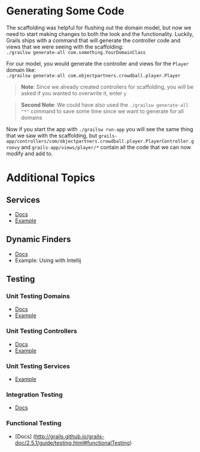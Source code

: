 Generating Some Code
===
The scaffolding was helpful for flushing out the domain model, but now we need to start making changes to both the 
look and the functionality. Luckily, Grails ships with a command that will generate the controller code and views that
we were seeing with the scaffolding:   
`./grailsw generate-all com.something.YourDomainClass`   

For our model, you would generate the controller and views for the `Player` domain like:   
`./grailsw generate-all com.objectpartners.crowdball.player.Player`   

> **Note**: Since we already created controllers for scaffolding, you will be asked if you wanted to overwrite it, enter `y`   

> **Second Note**: We could have also used the `./grailsw generate-all "*"` command to save some time since we want to generate for all domains

Now if you start the app with `./grailsw run-app` you will see the same thing that we saw with the scaffolding, but
`grails-app/controllers/com/objectpartners.crowdball.player.PlayerController.groovy` and 
`grails-app/views/player/*` contain all the code that we can now modify and add to.

# Additional Topics

## Services
* [Docs](http://grails.github.io/grails-doc/2.5.1/guide/services.html)
* [Example](https://github.com/JacobASeverson/crowd-ball-demo/blob/2-generate-code/grails-app/services/com/objectpartners/crowdball/game/GameService.groovy)

## Dynamic Finders
* [Docs](http://grails.github.io/grails-doc/2.5.1/guide/GORM.html#finders)
* Example: Using with Intellij

## Testing

### Unit Testing Domains
* [Docs](http://grails.github.io/grails-doc/2.5.1/guide/testing.html#unitTestingDomains)
* [Example](https://github.com/JacobASeverson/crowd-ball-demo/blob/2-generate-code/test/unit/com/objectpartners/crowdball/game/GameSpec.groovy)

### Unit Testing Controllers
* [Docs](http://grails.github.io/grails-doc/2.5.1/guide/testing.html#unitTestingControllers)
* [Example](https://github.com/JacobASeverson/crowd-ball-demo/blob/2-generate-code/test/unit/com/objectpartners/crowdball/game/GameControllerSpec.groovy)

### Unit Testing Services
* [Example](https://github.com/JacobASeverson/crowd-ball-demo/blob/2-generate-code/test/unit/com/objectpartners/crowdball/game/GameServiceSpec.groovy)

### Integration Testing
* [Docs](http://grails.github.io/grails-doc/2.5.1/guide/testing.html#integrationTesting)

### Functional Testing
* [Docs] (http://grails.github.io/grails-doc/2.5.1/guide/testing.html#functionalTesting)



